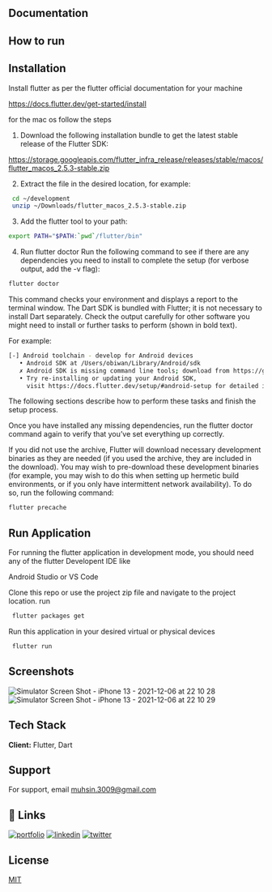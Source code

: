 
## Documentation


## How to run


## Installation

Install flutter as per the flutter official documentation for your machine


https://docs.flutter.dev/get-started/install


for the mac os  follow the steps

1. Download the following installation bundle to get the latest stable release of the Flutter SDK:

https://storage.googleapis.com/flutter_infra_release/releases/stable/macos/flutter_macos_2.5.3-stable.zip


2. Extract the file in the desired location, for example:


```bash
 cd ~/development
 unzip ~/Downloads/flutter_macos_2.5.3-stable.zip
```

3. Add the flutter tool to your path:
    

 ```bash
 export PATH="$PATH:`pwd`/flutter/bin"
```

4. Run flutter doctor
Run the following command to see if there are any dependencies you need to install to complete the setup (for verbose output, add the -v flag):
 
 
 ```bash
flutter doctor
```
This command checks your environment and displays a report to the terminal window. The Dart SDK is bundled with Flutter; it is not necessary to install Dart separately. Check the output carefully for other software you might need to install or further tasks to perform (shown in bold text).

For example:

 ```bash
[-] Android toolchain - develop for Android devices
    • Android SDK at /Users/obiwan/Library/Android/sdk
    ✗ Android SDK is missing command line tools; download from https://goo.gl/XxQghQ
    • Try re-installing or updating your Android SDK,
      visit https://docs.flutter.dev/setup/#android-setup for detailed instructions.
```


The following sections describe how to perform these tasks and finish the setup process.

Once you have installed any missing dependencies, run the flutter doctor command again to verify that you’ve set everything up correctly.


If you did not use the archive, Flutter will download necessary development binaries as they are needed (if you used the archive, they are included in the download). You may wish to pre-download these development binaries (for example, you may wish to do this when setting up hermetic build environments, or if you only have intermittent network availability). To do so, run the following command:

 ```bash
 flutter precache
```


## Run Application

For running the flutter application in development mode, you should need any of the flutter Developent IDE like 

Android Studio or VS Code 


Clone this repo or use the project zip file and navigate to the project location.  run

 ```bash
  flutter packages get
```

Run this application in your desired virtual or physical devices

 ```bash
  flutter run 
```

## Screenshots


![Simulator Screen Shot - iPhone 13 - 2021-12-06 at 22 10 28](https://user-images.githubusercontent.com/24736242/144907382-14a35c10-3e4d-4ee0-9ab5-4aeb64b60679.png)
![Simulator Screen Shot - iPhone 13 - 2021-12-06 at 22 10 29](https://user-images.githubusercontent.com/24736242/144907455-cda69e38-ac82-48cc-9d41-5b32fdbe804a.png)




## Tech Stack

**Client:** Flutter, Dart




## Support

For support, email muhsin.3009@gmail.com


## 🔗 Links
[![portfolio](https://img.shields.io/badge/my_portfolio-000?style=for-the-badge&logo=ko-fi&logoColor=white)](https://github.com/muhsinzyne/)
[![linkedin](https://img.shields.io/badge/linkedin-0A66C2?style=for-the-badge&logo=linkedin&logoColor=white)](https://www.linkedin.com/in/muhsinzyne)
[![twitter](https://img.shields.io/badge/twitter-1DA1F2?style=for-the-badge&logo=twitter&logoColor=white)](https://twitter.com/muhsinzyne)




## License

[MIT](https://choosealicense.com/licenses/mit/)

